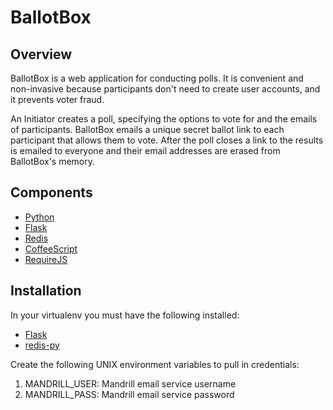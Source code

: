 BallotBox
=========

Overview
--------
BallotBox is a web application for conducting polls. It is convenient and
non-invasive because participants don't need to create user accounts, and it
prevents voter fraud.

An Initiator creates a poll, specifying the options to vote for
and the emails of participants. BallotBox emails a unique secret ballot link
to each participant that allows them to vote. After the poll closes a link to
the results is emailed to everyone and their email addresses are erased from
BallotBox's memory.

Components
----------
* [Python](http://www.python.org/)
* [Flask](http://flask.pocoo.org/)
* [Redis](http://redis.io/)
* [CoffeeScript](http://coffeescript.org/)
* [RequireJS](http://requirejs.org)

Installation
------------
In your virtualenv you must have the following installed:
* [Flask](http://flask.pocoo.org/docs/installation/)
* [redis-py](https://pypi.python.org/pypi/redis/)

Create the following UNIX environment variables to pull in credentials:

1. MANDRILL_USER: Mandrill email service username
2. MANDRILL_PASS: Mandrill email service password
